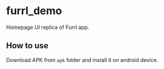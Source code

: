 # furrl_demo

Homepage UI replica of Furrl app.

## How to use

Download APK from `apk` folder and install it on android device.

